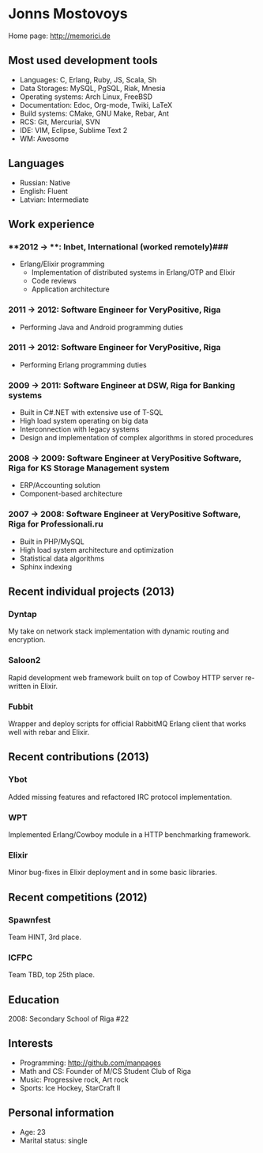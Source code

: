 Jonns Mostovoys
===============

Home page: http://memorici.de

## Most used development tools ##

  - Languages: C, Erlang, Ruby, JS, Scala, Sh
  - Data Storages: MySQL, PgSQL, Riak, Mnesia
  - Operating systems: Arch Linux, FreeBSD
  - Documentation: Edoc, Org-mode, Twiki, LaTeX
  - Build systems: CMake, GNU Make, Rebar, Ant
  - RCS: Git, Mercurial, SVN
  - IDE: VIM, Eclipse, Sublime Text 2
  - WM: Awesome

## Languages ##

  - Russian: Native
  - English: Fluent
  - Latvian: Intermediate

## Work experience ##

### **2012 →  **:  Inbet, International (worked remotely)###

  - Erlang/Elixir programming
    - Implementation of distributed systems in Erlang/OTP and Elixir
    - Code reviews
    - Application architecture

### **2011 → 2012**: Software Engineer for VeryPositive, Riga ###

  - Performing Java and Android programming duties

### **2011 → 2012**: Software Engineer for VeryPositive, Riga ### 

  - Performing Erlang programming duties

### **2009 → 2011**: Software Engineer at DSW, Riga for Banking systems ###

  - Built in C\#.NET with extensive use of T-SQL
  - High load system operating on big data
  - Interconnection with legacy systems
  - Design and implementation of complex algorithms in stored procedures

### **2008 → 2009**: Software Engineer at VeryPositive Software, Riga for KS Storage Management system ###

  - ERP/Accounting solution
  - Component-based architecture

### **2007 → 2008**: Software Engineer at VeryPositive Software, Riga for Professionali.ru ###

  - Built in PHP/MySQL
  - High load system architecture and optimization
  - Statistical data algorithms
  - Sphinx indexing

## Recent individual projects (2013) ##

### Dyntap ###
My take on network stack implementation with dynamic routing and encryption.

### Saloon2 ###
Rapid development web framework built on top of Cowboy HTTP server re-written in Elixir.

### Fubbit ###
Wrapper and deploy scripts for official RabbitMQ Erlang client that works well with rebar and Elixir.

## Recent contributions (2013) ##

### Ybot ###
Added missing features and refactored IRC protocol implementation.

### WPT ###
Implemented Erlang/Cowboy module in a HTTP benchmarking framework.

### Elixir ###
Minor bug-fixes in Elixir deployment and in some basic libraries.

## Recent competitions (2012) ##

### Spawnfest ###

Team HINT, 3rd place.

### ICFPC ###

Team TBD, top 25th place.

## Education ##

2008: Secondary School of Riga #22

## Interests ##
  - Programming: http://github.com/manpages
  - Math and CS: Founder of M/CS Student Club of Riga
  - Music: Progressive rock, Art rock
  - Sports: Ice Hockey, StarCraft II 

## Personal information ##
  - Age: 23
  - Marital status: single
